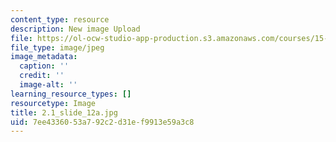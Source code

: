 ```yaml
---
content_type: resource
description: New image Upload
file: https://ol-ocw-studio-app-production.s3.amazonaws.com/courses/15-s21-nuts-and-bolts-of-business-plans-january-iap-2014/7ee4336053a792c2d31ef9913e59a3c8_2.1_slide_12a.jpg
file_type: image/jpeg
image_metadata:
  caption: ''
  credit: ''
  image-alt: ''
learning_resource_types: []
resourcetype: Image
title: 2.1_slide_12a.jpg
uid: 7ee43360-53a7-92c2-d31e-f9913e59a3c8
---
```

